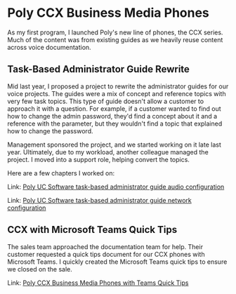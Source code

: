 # Poly CCX Business Media Phones

As my first program, I launched Poly's new line of phones, the CCX series. Much of the content was from existing guides as we heavily reuse content across voice documentation.

## Task-Based Administrator Guide Rewrite

Mid last year, I proposed a project to rewrite the administrator guides for our voice projects. The guides were a mix of concept and reference topics with very few task topics. This type of guide doesn't allow a customer to approach it with a question. For example, if a customer wanted to find out how to change the admin password, they'd find a concept about it and a reference with the parameter, but they wouldn't find a topic that explained how to change the password.

Management sponsored the project, and we started working on it late last year. Ultimately, due to my workload, another colleague managed the project. I moved into a support role, helping convert the topics.

Here are a few chapters I worked on:

Link: [Poly UC Software task-based administrator guide audio configuration](https://chriskpeterson.github.io/vuepress2/public/ccx-audio-chapter.pdf)

Link: [Poly UC Software task-based administrator guide network configuration](docs/ccx-networking-chapter.pdf)

## CCX with Microsoft Teams Quick Tips

The sales team approached the documentation team for help. Their customer requested a quick tips document for our CCX phones with Microsoft Teams. I quickly created the Microsoft Teams quick tips to ensure we closed on the sale.

Link: [Poly CCX Business Media Phones with Teams Quick Tips](https://chriskpeterson.github.io/vuepress2/public/ccx-with-teams-quicktips.pdf)
